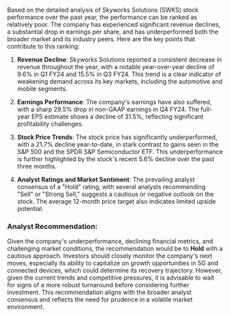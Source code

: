 Based on the detailed analysis of Skyworks Solutions (SWKS) stock performance over the past year, the performance can be ranked as relatively poor. The company has experienced significant revenue declines, a substantial drop in earnings per share, and has underperformed both the broader market and its industry peers. Here are the key points that contribute to this ranking:

1. **Revenue Decline**: Skyworks Solutions reported a consistent decrease in revenue throughout the year, with a notable year-over-year decline of 9.6% in Q1 FY24 and 15.5% in Q3 FY24. This trend is a clear indicator of weakening demand across its key markets, including the automotive and mobile segments.

2. **Earnings Performance**: The company's earnings have also suffered, with a sharp 29.5% drop in non-GAAP earnings in Q4 FY24. The full-year EPS estimate shows a decline of 31.5%, reflecting significant profitability challenges.

3. **Stock Price Trends**: The stock price has significantly underperformed, with a 21.7% decline year-to-date, in stark contrast to gains seen in the S&P 500 and the SPDR S&P Semiconductor ETF. This underperformance is further highlighted by the stock's recent 5.6% decline over the past three months.

4. **Analyst Ratings and Market Sentiment**: The prevailing analyst consensus of a "Hold" rating, with several analysts recommending "Sell" or "Strong Sell," suggests a cautious or negative outlook on the stock. The average 12-month price target also indicates limited upside potential.

### Analyst Recommendation:

Given the company's underperformance, declining financial metrics, and challenging market conditions, the recommendation would be to **Hold** with a cautious approach. Investors should closely monitor the company's next moves, especially its ability to capitalize on growth opportunities in 5G and connected devices, which could determine its recovery trajectory. However, given the current trends and competitive pressures, it is advisable to wait for signs of a more robust turnaround before considering further investment. This recommendation aligns with the broader analyst consensus and reflects the need for prudence in a volatile market environment.